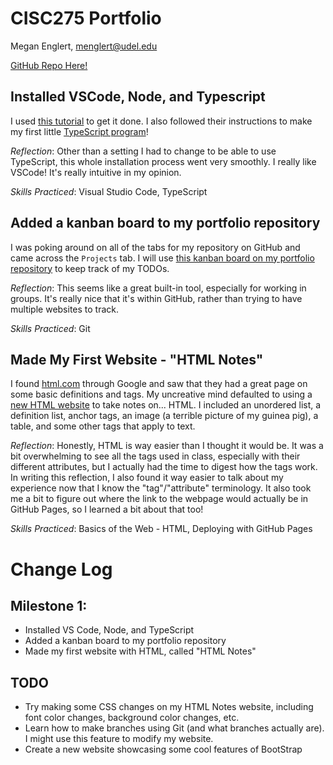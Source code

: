 # CISC275 Portfolio
Megan Englert, menglert@udel.edu

[GitHub Repo Here!](https://github.com/meganenglert/CISC275)


## Installed VSCode, Node, and Typescript
I used [this tutorial](https://neu-se.github.io/CS4530-CS5500-Spring-2021/tutorials/week1-getting-started) to get it done. I also followed their instructions to make my first little [TypeScript program](https://github.com/meganenglert/CISC275/blob/master/hello-world.ts)!

*Reflection*: Other than a setting I had to change to be able to use TypeScript, this whole installation process went very smoothly. I really like VSCode! It's really intuitive in my opinion.

*Skills Practiced*: Visual Studio Code, TypeScript

## Added a kanban board to my portfolio repository

I was poking around on all of the tabs for my repository on GitHub and came across the `Projects` tab. I will use [this kanban board on my portfolio repository](https://github.com/meganenglert/CISC275/projects/1) to keep track of my TODOs. 

*Reflection*: This seems like a great built-in tool, especially for working in groups. It's really nice that it's within GitHub, rather than trying to have multiple websites to track.

*Skills Practiced*: Git

## Made My First Website - "HTML Notes"

I found [html.com](https://html.com/) through Google and saw that they had a great page on some basic definitions and tags. My uncreative mind defaulted to using a [new HTML website](https://meganenglert.github.io/CISC275/first-website) to take notes on... HTML. I included an unordered list, a definition list, anchor tags, an image (a terrible picture of my guinea pig), a table, and some other tags that apply to text.

*Reflection*: Honestly, HTML is way easier than I thought it would be. It was a bit overwhelming to see all the tags used in class, especially with their different attributes, but I actually had the time to digest how the tags work. In writing this reflection, I also found it way easier to talk about my experience now that I know the "tag"/"attribute" terminology. It also took me a bit to figure out where the link to the webpage would actually be in GitHub Pages, so I learned a bit about that too!

*Skills Practiced*: Basics of the Web - HTML, Deploying with GitHub Pages

# Change Log
## Milestone 1:
- Installed VS Code, Node, and TypeScript
- Added a kanban board to my portfolio repository
- Made my first website with HTML, called "HTML Notes"

## TODO
- Try making some CSS changes on my HTML Notes website, including font color changes, background color changes, etc.
- Learn how to make branches using Git (and what branches actually are). I might use this feature to modify my website.
- Create a new website showcasing some cool features of BootStrap